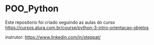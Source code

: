 # POO_Python

Este repositorio foi criado seguindo as aulas do curso https://cursos.alura.com.br/course/python-3-intro-orientacao-objetos

instrutor: https://www.linkedin.com/in/steppat/
